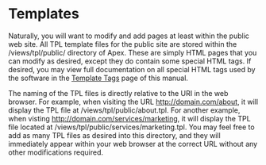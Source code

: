 
# Templates

Naturally, you will want to modify and add pages at least within the public web site.  All TPL template files for the public site are 
stored within the /views/tpl/public/ directory of Apex.  These are simply HTML pages that you can modify as desired, except they do contain some special HTML tags.  If desired, you may 
view full documentation on all special HTML tags used by the software in the [Template Tags](../templats_tags.md) page of this manual.

The naming of the TPL files is directly relative to the URI in the web browser.  For example, when visiting the URL http://domain.com/about, it will display the TPL file at /views/tpl/public/about.tpl.  For another example, 
when visting http://domain.com/services/marketing, it will display the TPL file located at /views/tpl/public/services/marketing.tpl.  You may feel free to add as many TPL files as 
desired into this directory, and they will immediately appear within your web browser at the correct URL without any other modifications required.





